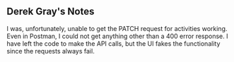 ## Derek Gray's Notes

I was, unfortunately, unable to get the PATCH request for activities working. Even in Postman, I could not get anything other than a 400 error response. I have left the code to make the API calls, but the UI fakes the functionality since the requests always fail.
